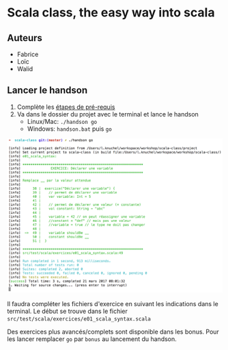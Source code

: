 # Scala class, the easy way into scala

## Auteurs

- Fabrice
- Loïc
- Walid

## Lancer le handson

1. Complète les [étapes de pré-requis](prérequis.md)
2. Va dans le dossier du projet avec le terminal et lance le handson
    - Linux/Mac: `./handson go`
    - Windows: `handson.bat` puis `go`

![handson-terminal](docs/assets/handson-terminal.png)

Il faudra compléter les fichiers d'exercice en suivant les indications dans le terminal.
Le début se trouve dans le fichier `src/test/scala/exercices/e01_scala_syntax.scala`

Des exercices plus avancés/complets sont disponible dans les bonus.
Pour les lancer remplacer `go` par `bonus` au lancement du handson.